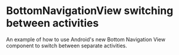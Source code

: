 # BottomNavigationView switching between activities
An example of how to use Android's new Bottom Navigation View component to switch between separate activities.

